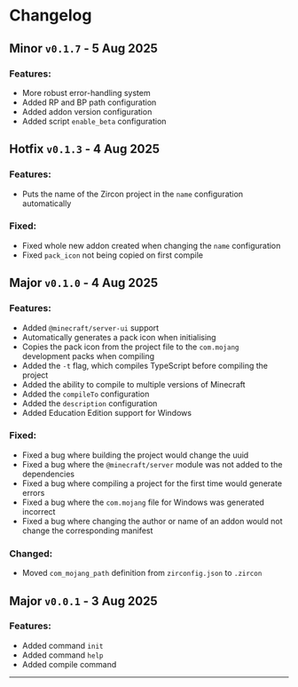 # Changelog

## Minor `v0.1.7` - 5 Aug 2025
### Features:
- More robust error-handling system
- Added RP and BP path configuration
- Added addon version configuration
- Added script `enable_beta` configuration

## Hotfix `v0.1.3` - 4 Aug 2025
### Features:
- Puts the name of the Zircon project in the `name` configuration automatically

### Fixed:
- Fixed whole new addon created when changing the `name` configuration
- Fixed `pack_icon` not being copied on first compile

## Major `v0.1.0` - 4 Aug 2025
### Features:
- Added `@minecraft/server-ui` support
- Automatically generates a pack icon when initialising
- Copies the pack icon from the project file to the `com.mojang` development packs when compiling
- Added the `-t` flag, which compiles TypeScript before compiling the project
- Added the ability to compile to multiple versions of Minecraft
- Added the `compileTo` configuration 
- Added the `description` configuration
- Added Education Edition support for Windows

### Fixed:
- Fixed a bug where building the project would change the uuid
- Fixed a bug where the `@minecraft/server` module was not added to the dependencies
- Fixed a bug where compiling a project for the first time would generate errors
- Fixed a bug where the `com.mojang` file for Windows was generated incorrect
- Fixed a bug where changing the author or name of an addon would not change the corresponding manifest

### Changed:
- Moved `com_mojang_path` definition from `zirconfig.json` to `.zircon`


## Major `v0.0.1` - 3 Aug 2025

### Features:
- Added command `init`
- Added command `help`
- Added compile command

---